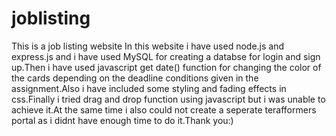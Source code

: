 # joblisting
This is a job listing website
In this website i have used node.js and express.js and i have used MySQL for creating a databse for login and sign up.Then i have used javascript get date() function for changing the color of the cards depending on the deadline conditions given in the assignment.Also i have included some styling and fading effects in css.Finally i tried drag and drop function using javascript but i was unable to achieve it.At the same time i also could not create a seperate terafformers portal as i didnt have enough time to do it.Thank you:)
